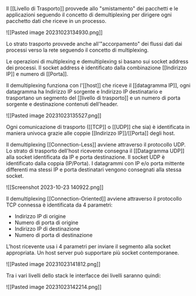 Il [[Livello di Trasporto]] provvede allo "smistamento" dei pacchetti e le applicazioni seguendo il concetto di demultiplexing per dirigere ogni pacchetto dati che riceve in un processo.

![[Pasted image 20231023134930.png]]

Lo strato trasporto provvede anche all'"accorpamento" dei flussi dati dai processi verso la rete seguendo il concetto di multiplexing. 

Le operazioni di multiplexing e demultiplexing si basano sui socket address dei processi. Il socket address è identificato dalla combinazione [[Indirizzo IP]] e numero di [[Porta]].

Il demultiplexing funziona con l'[[host]] che riceve il [[datagramma IP]], ogni datagramma ha Indirizzo IP sorgente e Indirizzo IP destinatario e trasportano un segmento del [[livello di trasporto]] e un numero di porta sorgente e destinazione contenuti dell'header.

![[Pasted image 20231023135527.png]]

Ogni comunicazione di trasporto ([[TCP]] o [[UDP]] che sia) è identificata in maniera univoca grazie alle coppie [[Indirizzo IP]]/[[Porta]] degli host.

Il demultiplexing [[Connection-Less]] avviene attraverso il protocollo UDP. Lo strato di trasporto dell'host ricevente consegna il [[Datagramma UDP]] alla socket identificata da IP e porta destinazione. Il socket UDP è identificato dalla coppia (IP/Porta). I datagrammi con IP e/o porta mittente differenti ma stessi IP e porta destinatari vengono consegnati alla stessa socket.

![[Screenshot 2023-10-23 140922.png]]

Il demultiplexing [[Connection-Oriented]] avviene attraverso il protocollo TCP connessa è identificata da 4 parametri:
- Indirizzo IP di origine
- Numero di porta di origine
- Indirizzo IP di destinazione
- Numero di porta di destinazione

L'host ricevente usa i 4 parametri per inviare il segmento alla socket appropriata. Un host server può supportare più socket contemporanee.

![[Pasted image 20231023141812.png]]

Tra i vari livelli dello stack le interfacce dei livelli saranno quindi:

![[Pasted image 20231023142214.png]]
